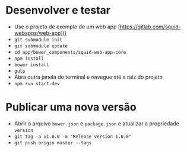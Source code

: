 # Desenvolver e testar

- Use o projeto de exemplo de um web app [https://gitlab.com/squid-webapps/web-app]()
- `git submodule init`
- `git submodule update`
- `cd app/bower_components/squid-web-app-core`
- `npm install`
- `bower install`
- `gulp`
- Abra outra janela do terminal e navegue até a raíz do projeto
- `npm run start-dev`

# Publicar uma nova versão
- Abrir o arquivo `bower.json` e `package.json` e atualizar a propriedade `version`
- `git tag -a v1.0.0 -m "Release version 1.0.0"`
- `git push origin master --tags`